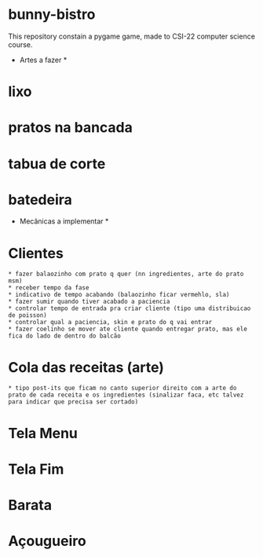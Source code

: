 # bunny-bistro
This repository constain a pygame game, made to CSI-22 computer science course.



* Artes a fazer *
# lixo
# pratos na bancada
# tabua de corte
# batedeira

* Mecânicas a implementar *

# Clientes
    * fazer balaozinho com prato q quer (nn ingredientes, arte do prato msm)
    * receber tempo da fase
    * indicativo de tempo acabando (balaozinho ficar vermehlo, sla)
    * fazer sumir quando tiver acabado a paciencia
    * controlar tempo de entrada pra criar cliente (tipo uma distribuicao de poisson)
    * controlar qual a paciencia, skin e prato do q vai entrar
    * fazer coelinho se mover ate cliente quando entregar prato, mas ele fica do lado de dentro do balcão

# Cola das receitas (arte)
    * tipo post-its que ficam no canto superior direito com a arte do prato de cada receita e os ingredientes (sinalizar faca, etc talvez para indicar que precisa ser cortado)

# Tela Menu

# Tela Fim




# Barata













# Açougueiro

